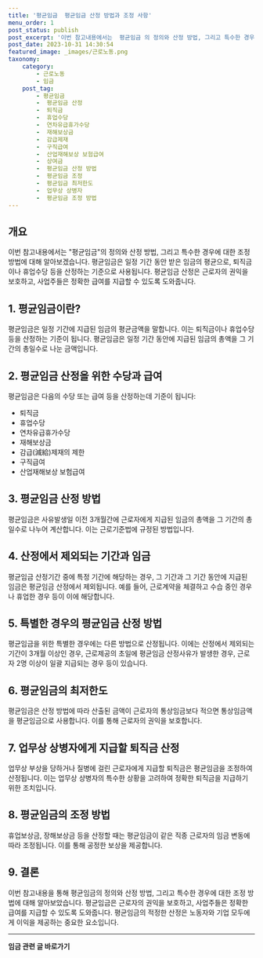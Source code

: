 ```yaml
---
title: '평균임금  평균임금 산정 방법과 조정 사항'
menu_order: 1
post_status: publish
post_excerpt: '이번 참고내용에서는  평균임금 의 정의와 산정 방법, 그리고 특수한 경우에 대한 조정 방법에 대해 알아보겠습니다. 평균임금은 일정 기간 동안 받은 임금의 평균으로, 퇴직금이나 휴업수당 등을 산정하는 기준으로 사용됩니다. 평균임금 산정은 근로자의 권익을 보호하고, 사업주들은 정확한 급여를 지급할 수 있도록 도와줍니다.'
post_date: 2023-10-31 14:30:54
featured_image: _images/근로노동.png
taxonomy:
    category:
        - 근로노동
        - 임금
    post_tag:
        - 평균임금
        -  평균임금 산정
        -  퇴직금
        -  휴업수당
        -  연차유급휴가수당
        -  재해보상금
        -  감급제재
        -  구직급여
        -  산업재해보상 보험급여
        -  상여금
        -  평균임금 산정 방법
        -  평균임금 조정
        -  평균임금 최저한도
        -  업무상 상병자
        -  평균임금 조정 방법
---
```



## 개요

이번 참고내용에서는 "평균임금"의 정의와 산정 방법, 그리고 특수한 경우에 대한 조정 방법에 대해 알아보겠습니다. 평균임금은 일정 기간 동안 받은 임금의 평균으로, 퇴직금이나 휴업수당 등을 산정하는 기준으로 사용됩니다. 평균임금 산정은 근로자의 권익을 보호하고, 사업주들은 정확한 급여를 지급할 수 있도록 도와줍니다.

## 1. 평균임금이란?

평균임금은 일정 기간에 지급된 임금의 평균금액을 말합니다. 이는 퇴직금이나 휴업수당 등을 산정하는 기준이 됩니다. 평균임금은 일정 기간 동안에 지급된 임금의 총액을 그 기간의 총일수로 나눈 금액입니다.

## 2. 평균임금 산정을 위한 수당과 급여

평균임금은 다음의 수당 또는 급여 등을 산정하는데 기준이 됩니다:

- 퇴직금
- 휴업수당
- 연차유급휴가수당
- 재해보상금
- 감급(減給)제재의 제한
- 구직급여
- 산업재해보상 보험급여

## 3. 평균임금 산정 방법

평균임금은 사유발생일 이전 3개월간에 근로자에게 지급된 임금의 총액을 그 기간의 총일수로 나누어 계산합니다. 이는 근로기준법에 규정된 방법입니다.

## 4. 산정에서 제외되는 기간과 임금

평균임금 산정기간 중에 특정 기간에 해당하는 경우, 그 기간과 그 기간 동안에 지급된 임금은 평균임금 산정에서 제외됩니다. 예를 들어, 근로계약을 체결하고 수습 중인 경우나 휴업한 경우 등이 이에 해당합니다.

## 5. 특별한 경우의 평균임금 산정 방법

평균임금을 위한 특별한 경우에는 다른 방법으로 산정됩니다. 이에는 산정에서 제외되는 기간이 3개월 이상인 경우, 근로제공의 초일에 평균임금 산정사유가 발생한 경우, 근로자 2명 이상이 일괄 지급되는 경우 등이 있습니다.

## 6. 평균임금의 최저한도

평균임금은 산정 방법에 따라 산출된 금액이 근로자의 통상임금보다 적으면 통상임금액을 평균임금으로 사용합니다. 이를 통해 근로자의 권익을 보호합니다.

## 7. 업무상 상병자에게 지급할 퇴직금 산정

업무상 부상을 당하거나 질병에 걸린 근로자에게 지급할 퇴직금은 평균임금을 조정하여 산정됩니다. 이는 업무상 상병자의 특수한 상황을 고려하여 정확한 퇴직금을 지급하기 위한 조치입니다.

## 8. 평균임금의 조정 방법

휴업보상금, 장해보상금 등을 산정할 때는 평균임금이 같은 직종 근로자의 임금 변동에 따라 조정됩니다. 이를 통해 공정한 보상을 제공합니다.

## 9. 결론

이번 참고내용을 통해 평균임금의 정의와 산정 방법, 그리고 특수한 경우에 대한 조정 방법에 대해 알아보았습니다. 평균임금은 근로자의 권익을 보호하고, 사업주들은 정확한 급여를 지급할 수 있도록 도와줍니다. 평균임금의 적정한 산정은 노동자와 기업 모두에게 이익을 제공하는 중요한 요소입니다.
<!-- wp:separator -->
<hr class="wp-block-separator has-alpha-channel-opacity"/>
<!-- /wp:separator -->

<!-- wp:group {"backgroundColor":"base","layout":{"type":"constrained"}} -->
<div class="wp-block-group has-base-background-color has-background"><!-- wp:paragraph {"align":"center","fontSize":"medium"} -->
<p class="has-text-align-center has-large-font-size"><strong>임금 관련 글 바로가기</strong></p>
<!-- /wp:paragraph -->


<!-- wp:latest-posts
{"categories":[{"id":11225,"count":19,"description":"","link":"https://uknowlaw.com/category/%ec%9e%84%ea%b8%88/","name":"임금","slug":"임금","taxonomy":"category","parent":0,"meta":[],"_links":{"self":[{"href":"https://uknowlaw.com/wp-json/wp/v2/categories/11225"}],"collection":[{"href":"https://uknowlaw.com/wp-json/wp/v2/categories"}],"about":[{"href":"https://uknowlaw.com/wp-json/wp/v2/taxonomies/category"}],"wp:post_type":[{"href":"https://uknowlaw.com/wp-json/wp/v2/posts?categories=11225"}],"curies":[{"name":"wp","href":"https://api.w.org/{rel}","templated":true}]}}],"postsToShow":100,"excerptLength":28,"postLayout":"grid","columns":2,"featuredImageAlign":"left","featuredImageSizeSlug":"large","fontSize":18px} /--></div>
<!-- /wp:group -->